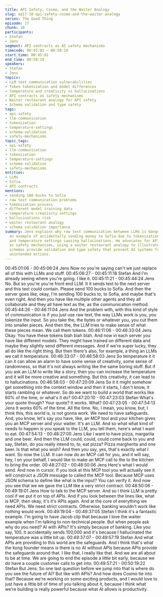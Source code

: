 ```yaml
---
title: API Safety, Cosmo, and the Waiter Analogy
slug: ep17-10-api-safety-cosmo-and-the-waiter-analogy
series: The Good Thing
episode: 17
chunk: 10
participants:
- Stefan
- Jens
segment: API contracts as AI safety mechanisms
timecode: 00:45:01 – 00:50:19
start_time: 00:45:01
end_time: 00:50:19
speakers:
- Stefan
- Jens
topics:
- LLM text communication vulnerabilities
- Token tokenization and model differences
- Temperature and creativity vs hallucinations
- API contracts as safety mechanisms
- Waiter restaurant analogy for API safety
- Schema validation and type safety
tags:
- api-safety
- llm-communication
- tokenization
- temperature-settings
- schema-validation
- safety-mechanisms
topic_tags:
- api-safety
- llm-communication
- tokenization
- temperature-settings
- schema-validation
- safety-mechanisms
entities:
- LLMs
- Sofia
- API contracts
mentions:
- sending 100 bucks to Sofia
- raw text communication problems
- tokenization process
- different model training data
- temperature creativity settings
- hallucinations risk
- waiter restaurant analogy
- schema validation importance
summary: Jens explains why raw text communication between LLMs is dangerous, using
  an example of accidentally sending money to Sofia due to tokenization differences
  and temperature settings causing hallucinations. He advocates for API contracts
  as safety mechanisms, using a waiter restaurant analogy to illustrate how structured
  schemas provide validation and type safety that prevent AI systems from executing
  unintended actions.
---
```


00:45:01:06 - 00:45:06:24
Jens
Now no you're saying can't we just replace all of this with LLMs and stuff.
00:45:06:27 - 00:45:11:18
Stefan
And I'm already seeing where you're going. I like it.
00:45:11:21 - 00:45:44:24
Jens
No. But so you're you're front end LLM. It it sends text to the next server and this text could
contain. Please send 100 bucks to Sofia. And then the server goes like, okay, I'm sending 100
bucks to, to Sofia, and maybe that's even right. And then you have like multiple other agents
and they all collaborate and they all have text as the, as the communication method.
00:45:44:26 - 00:46:11:04
Jens
And the problem with, with this kind of style of communication is if you just use raw text, the way
LLMs work is you, you tokenize the input. So you take the, the bytes or whatever you, you cut
them into smaller pieces. And then the, the LLM tries to make sense of what these pieces mean.
We call them tokens.
00:46:11:06 - 00:46:33:04
Jens
Okay. You have these tokens blah blah blah. And now in each server you have like different
models. They might have trained on different data and maybe they slightly send different
messages. And if we're super lucky, they all do like the right thing. But then there's also, for
example, a thing an LLMs we call it temperature.
00:46:33:07 - 00:46:58:03
Jens
So temperature it it can it can allow an alarm to have some sense of creativity, some sense of
randomness, so that it's not always writing like the same boring stuff. But if you ask an LLM to
write like a story, then you can increase the temperature and it will be more creative and
something. But this creativity, it can lead to to hallucinations.
00:46:58:03 - 00:47:20:09
Jens
So it it might somehow get something into the context window and then it starts, I don't know, it
starts rambling or whatever. So do we want to build a world that works like 60% of the time, or
what's it do?
00:47:20:10 - 00:47:23:03
Stefan
What's your quote though? Your quote? It works. What?
00:47:23:05 - 00:47:54:13
Jens
It works 60% of the time. All the time. No, I mean, you know, but, I think this, this world is, is not
gonna work. We need to have safeguards. And, you know, let's say you have, like, an MCP tool
and your kitchen gives you an MCP server and your waiter. It's an LLM. And so what what kind
of needs to happen is you speak to the LLM, you tell them, here's what I want to eat.
00:47:54:13 - 00:48:27:00
Jens
Like I want to have pizza, margarita and one beer. And then the LLM could, could, could come
back to you and say, Stefan, do you really intend to, to, eat pizza? Pizza margherita and one
beer. Is that what you wish? And then you say, yes, that's exactly what I want. So now the LLM.
It can now do an MCP call for you, and it will say, hey, I on your behalf, I would like to make an
MCP call to the to the kitchen to bring the order.
00:48:27:02 - 00:48:50:06
Jens
Here's what I would send. And now in cursor. If you look at this MCP tool you will actually see it
will construct a JSON message to called the MCP tool. Because MCP uses JSON schema to
define like what is the input? You can verify it. And now you see that we we gave the LLM like a
very strict contract.
00:48:50:06 - 00:49:19:01
Jens
How to talk to the MCP server. And so I think LLM is pretty cool if we put it on top of APIs. And if
you look between the lines like, what is MCP, then okay, it's it's APIs again. And at the core of
everything we need APIs. We need strict contracts. Otherwise, banking wouldn't work like
nothing would work.
00:49:19:04 - 00:49:37:05
Stefan
I think it's a fantastic example. I'm going to have Jacob clip that because I love the waiter
example when I'm talking to non-technical people. But when people ask why do you need? AI
with APIs? It's simply because of banking. Like you say, 100. It accidentally sends 100,000 and
it's because I hallucinated the temperature was a little bit up.
00:49:37:07 - 00:49:57:19
Stefan
And what APIs are providing to this world are the safeguards. And I think that's what the kong
founder means is there is no AI without APIs because APIs provide the safeguards around that.
I like that, I really like that. And we are all about to be at time. We are going to end the episode a
little bit early, because we do have a couple customer calls to get into.
00:49:57:21 - 00:50:19:22
Stefan
But Jens. So one last question before we jump into that is where do you see the future of AI?
But like with APIs? And how does Cosmo tie into that? Because we're working on some exciting
products, and I would love to just have a little bit of time of you talking about it, because I think
what we're building is really powerful because what AI allows is productivity.